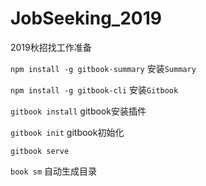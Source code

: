 # JobSeeking_2019
2019秋招找工作准备

`npm install -g gitbook-summary`  安装`Summary`

`npm install -g gitbook-cli` 安装`Gitbook`

`gitbook install`  gitbook安装插件

`gitbook init`  gitbook初始化

`gitbook serve`  

`book sm` 自动生成目录

